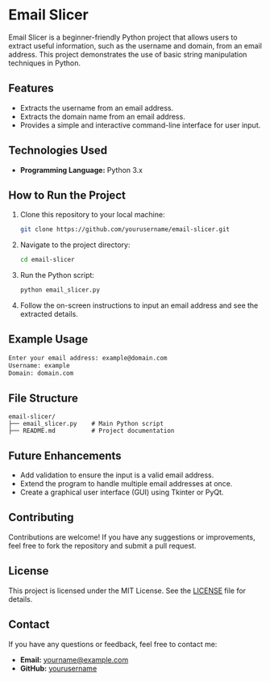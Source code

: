 # Email Slicer

Email Slicer is a beginner-friendly Python project that allows users to extract useful information, such as the username and domain, from an email address. This project demonstrates the use of basic string manipulation techniques in Python.

## Features

- Extracts the username from an email address.
- Extracts the domain name from an email address.
- Provides a simple and interactive command-line interface for user input.

## Technologies Used

- **Programming Language:** Python 3.x

## How to Run the Project

1. Clone this repository to your local machine:

   ```bash
   git clone https://github.com/yourusername/email-slicer.git
   ```

2. Navigate to the project directory:

   ```bash
   cd email-slicer
   ```

3. Run the Python script:

   ```bash
   python email_slicer.py
   ```

4. Follow the on-screen instructions to input an email address and see the extracted details.

## Example Usage

```bash
Enter your email address: example@domain.com
Username: example
Domain: domain.com
```

## File Structure

```
email-slicer/
├── email_slicer.py    # Main Python script
├── README.md          # Project documentation
```

## Future Enhancements

- Add validation to ensure the input is a valid email address.
- Extend the program to handle multiple email addresses at once.
- Create a graphical user interface (GUI) using Tkinter or PyQt.

## Contributing

Contributions are welcome! If you have any suggestions or improvements, feel free to fork the repository and submit a pull request.

## License

This project is licensed under the MIT License. See the [LICENSE](LICENSE) file for details.

## Contact

If you have any questions or feedback, feel free to contact me:
- **Email:** yourname@example.com
- **GitHub:** [yourusername](https://github.com/yourusername)
